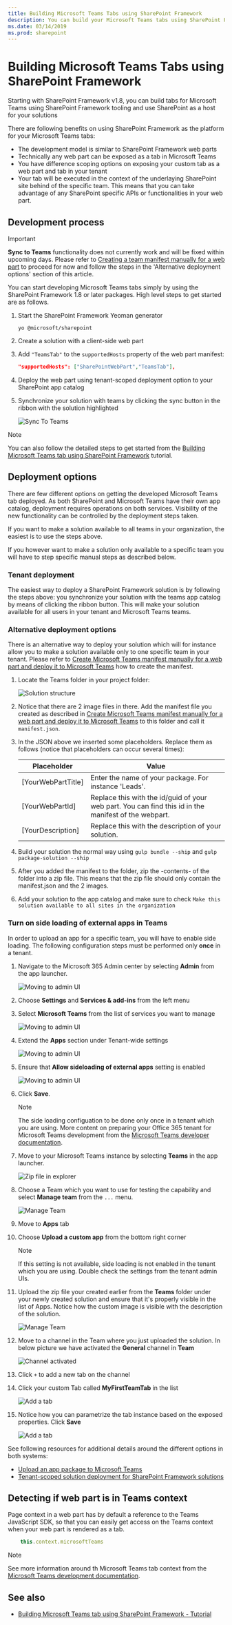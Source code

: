 ```yaml
---
title: Building Microsoft Teams Tabs using SharePoint Framework
description: You can build your Microsoft Teams tabs using SharePoint Framework and utilize the tooling
ms.date: 03/14/2019
ms.prod: sharepoint
---
```


# Building Microsoft Teams Tabs using SharePoint Framework

Starting with SharePoint Framework v1.8, you can build tabs for Microsoft Teams using SharePoint Framework tooling and use SharePoint as a host for your solutions

There are following benefits on using SharePoint Framework as the platform for your Microsoft Teams tabs:

- The development model is similar to SharePoint Framework web parts
- Technically any web part can be exposed as a tab in Microsoft Teams
- You have difference scoping options on exposing your custom tab as a web part and tab in your tenant
- Your tab will be executed in the context of the underlaying SharePoint site behind of the specific team. This means that you can take advantage of any SharePoint specific APIs or functionalities in your web part.


## Development process

> [!IMPORTANT]
> **Sync to Teams** functionality does not currently work and will be fixed within upcoming days. Please refer to [Creating a team manifest manually for a web part](./web-parts/guidance/creating-team-manifest-manually-for-webpart.md) to proceed for now and follow the steps in the 'Alternative deployment options' section of this article.

You can start developing Microsoft Teams tabs simply by using the SharePoint Framework 1.8 or later packages. High level steps to get started are as follows.

1. Start the SharePoint Framework Yeoman generator

    ```
    yo @microsoft/sharepoint
    ```

1. Create a solution with a client-side web part 
1. Add ```"TeamsTab"``` to the ```supportedHosts``` property of the web part manifest:

    ```json
    "supportedHosts": ["SharePointWebPart","TeamsTab"],
    ```

1. Deploy the web part using tenant-scoped deployment option to your SharePoint app catalog
1. Synchronize your solution with teams by clicking the sync button in the ribbon with the solution highlighted

    ![Sync To Teams](../images/using-web-part-as-ms-teams-tab-sync-to-team.png)

> [!NOTE]
> You can also follow the detailed steps to get started from the [Building Microsoft Teams tab using SharePoint Framework](web-parts/get-started/using-web-part-as-ms-teams-tab.md) tutorial.

## Deployment options

There are few different options on getting the developed Microsoft Teams tab deployed. As both SharePoint and Microsoft Teams have their own app catalog, deployment requires operations on both services. Visibility of the new functionality can be controlled by the deployment steps taken.

If you want to make a solution available to all teams in your organization, the easiest is to use the steps above.

If you however want to make a solution only available to a specific team you will have to step specific manual steps as described below.

### Tenant deployment
The easiest way to deploy a SharePoint Framework solution is by following the steps above: you synchronize your solution with the teams app catalog by means of clicking the ribbon button. This will make your solution available for all users in your tenant and Microsoft Teams teams.

### Alternative deployment options

There is an alternative way to deploy your solution which will for instance allow you to make a solution available only to one specific team in your tenant. Please refer to [Create Microsoft Teams manifest manually for a web part and deploy it to Microsoft Teams](./web-parts/guidance/creating-team-manifest-manually-for-webpart.md) how to create the manifest.

1. Locate the Teams folder in your project folder:

    ![Solution structure](../images/sp-teams-solution-structure.png)

1. Notice that there are 2 image files in there. Add the manifest file you created as described in [Create Microsoft Teams manifest manually for a web part and deploy it to Microsoft Teams](./web-parts/guidance/creating-team-manifest-manually-for-webpart.md) to this folder and call it ```manifest.json```. 

1. In the JSON above we inserted some placeholders. Replace them as follows (notice that placeholders can occur several times):

    | Placeholder | Value |
    |--------------|-------|
    | [YourWebPartTitle] | Enter the name of your package. For instance 'Leads'. |
    | [YourWebPartId] | Replace this with the id/guid of your web part. You can find this id in the manifest of the webpart. |
    | [YourDescription] | Replace this with the description of your solution. |

1. Build your solution the normal way using ```gulp bundle --ship``` and ```gulp package-solution --ship```
1. After you added the manifest to the folder, zip the -contents- of the folder into a zip file. This means that the zip file should only contain the manifest.json and the 2 images.
1. Add your solution to the app catalog and make sure to check ```Make this solution available to all sites in the organization```

### Turn on side loading of external apps in Teams

In order to upload an app for a specific team, you will have to enable side loading. The following configuration steps must be performed only **once** in a tenant.

1. Navigate to the Microsoft 365 Admin center by selecting **Admin** from the app launcher.

    ![Moving to admin UI](../images/sp-teams-move-to-admin.png)

1. Choose **Settings** and **Services & add-ins** from the left menu

1. Select **Microsoft Teams** from the list of services you want to manage

    ![Moving to admin UI](../images/sp-teams-admin-select-teams.png)

1. Extend the **Apps** section under Tenant-wide settings

    ![Moving to admin UI](../images/sp-teams-admin-extend-apps.png)

1. Ensure that **Allow sideloading of external apps** setting is enabled

    ![Moving to admin UI](../images/sp-teams-admin-allow-side-loading.png)

1. Click **Save**.

    > [!NOTE]
    > The side loading configuation to be done only once in a tenant which you are using. More content on preparing your Office 365 tenant for Microsoft Teams development from the [Microsoft Teams developer documentation](https://docs.microsoft.com/en-us/microsoftteams/platform/get-started/get-started-tenant#turn-on-microsoft-teams-for-your-organization).

1. Move to your Microsoft Teams instance by selecting **Teams** in the app launcher.

    ![Zip file in explorer](../images/sp-teams-move-to-teams.png)

1. Choose a Team which you want to use for testing the capability and select **Manage team** from the `...` menu.

    ![Manage Team](../images/sp-teams-manage-team.png)

1. Move to **Apps** tab

1. Choose **Upload a custom app** from the bottom right corner

    > [!NOTE]
    > If this setting is not available, side loading is not enabled in the tenant which you are using. Double check the settings from the tenant admin UIs.

1. Upload the zip file your created earlier from the **Teams** folder under your newly created solution and ensure that it's properly visible in the list of Apps. Notice how the custom image is visible with the description of the solution.

    ![Manage Team](../images/sp-teams-app-uploaded.png)

1. Move to a channel in the Team where you just uploaded the solution. In below picture we have activated the **General** channel in **Team**

    ![Channel activated](../images/sp-teams-channel-activated.png)

1. Click `+` to add a new tab on the channel

1. Click your custom Tab called **MyFirstTeamTab** in the list

    ![Add a tab](../images/sp-teams-add-a-tab.png)

1. Notice how you can parametrize the tab instance based on the exposed properties. Click **Save**

    ![Add a tab](../images/sp-teams-configure-tab.png)


See following resources for additional details around the different options in both systems:

- [Upload an app package to Microsoft Teams](https://docs.microsoft.com/en-us/microsoftteams/platform/concepts/apps/apps-upload)
- [Tenant-scoped solution deployment for SharePoint Framework solutions](https://docs.microsoft.com/en-us/sharepoint/dev/spfx/tenant-scoped-deployment)

## Detecting if web part is in Teams context

Page context in a web part has by default a reference to the Teams JavaScript SDK, so that you can easily get access on the Teams context when your web part is rendered as a tab.

```javascript
    this.context.microsoftTeams
```

> [!NOTE]
> See more information around th Microsoft Teams tab context from the [Microsoft Teams development documentation](https://docs.microsoft.com/en-us/microsoftteams/platform/concepts/tabs/tabs-context?view=msteams-client-js-latest).

## See also

- [Building Microsoft Teams tab using SharePoint Framework - Tutorial](web-parts/get-started/using-web-part-as-ms-teams-tab.md)
